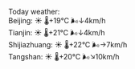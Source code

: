 Today weather:  
Beijing: ☀️   🌡️+19°C 🌬️↓4km/h  
Tianjin: ☀️   🌡️+21°C 🌬️↓4km/h  
Shijiazhuang: ☀️   🌡️+22°C 🌬️→7km/h  
Tangshan: ☀️   🌡️+20°C 🌬️↘10km/h  

